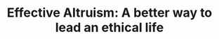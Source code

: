 ---
categories: ['philosophy', 'podcasts', 'all_articles']
provider_display: "www.intelligencesquared.com"
provider_name: "www.intelligencesquared.com"
favicon_url: http://www.intelligencesquared.com/wp-content/uploads/2013/02/favicon.png
title: "Effective Altruism: A better way to lead an ethical life"
published: 2016-01-04
source: http://www.intelligencesquared.com/events/effective-altruism-a-better-way-to-lead-an-ethical-life/
thumbnail: http://www.intelligencesquared.com/wp-content/uploads/2015/10/650_Main_Doing-good-better.png
---